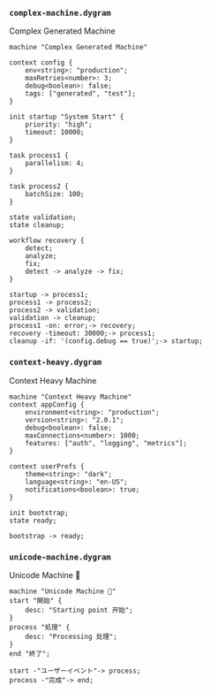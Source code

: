 
### `complex-machine.dygram`

Complex Generated Machine

```dygram examples/complex/complex-machine.dygram
machine "Complex Generated Machine"

context config {
    env<string>: "production";
    maxRetries<number>: 3;
    debug<boolean>: false;
    tags: ["generated", "test"];
}

init startup "System Start" {
    priority: "high";
    timeout: 10000;
}

task process1 {
    parallelism: 4;
}

task process2 {
    batchSize: 100;
}

state validation;
state cleanup;

workflow recovery {
    detect;
    analyze;
    fix;
    detect -> analyze -> fix;
}

startup -> process1;
process1 -> process2;
process2 -> validation;
validation -> cleanup;
process1 -on: error;-> recovery;
recovery -timeout: 30000;-> process1;
cleanup -if: '(config.debug == true)';-> startup;
```

### `context-heavy.dygram`

Context Heavy Machine

```dygram examples/complex/context-heavy.dygram
machine "Context Heavy Machine"
context appConfig {
    environment<string>: "production";
    version<string>: "2.0.1";
    debug<boolean>: false;
    maxConnections<number>: 1000;
    features: ["auth", "logging", "metrics"];
}

context userPrefs {
    theme<string>: "dark";
    language<string>: "en-US";
    notifications<boolean>: true;
}

init bootstrap;
state ready;

bootstrap -> ready;
```

### `unicode-machine.dygram`

Unicode Machine 🔄

```dygram examples/complex/unicode-machine.dygram
machine "Unicode Machine 🔄"
start "開始" {
    desc: "Starting point 开始";
}
process "処理" {
    desc: "Processing 处理";
}
end "終了";

start -"ユーザーイベント"-> process;
process -"完成"-> end;
```
